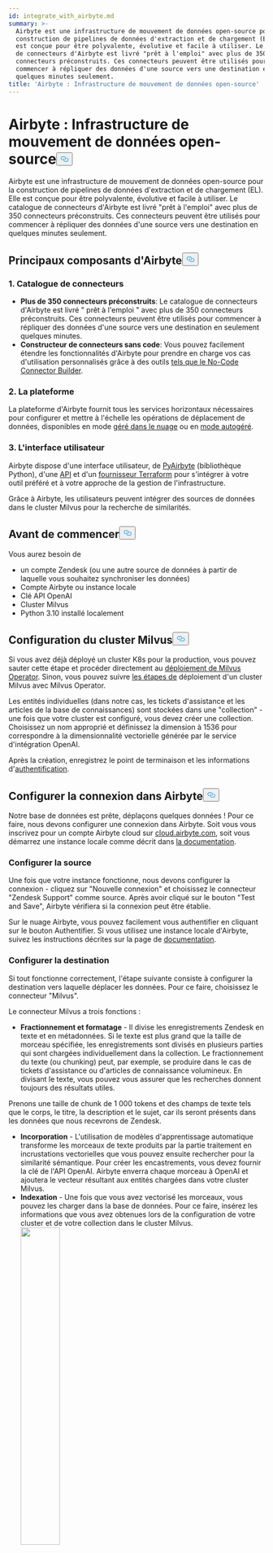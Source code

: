```yaml
---
id: integrate_with_airbyte.md
summary: >-
  Airbyte est une infrastructure de mouvement de données open-source pour la
  construction de pipelines de données d'extraction et de chargement (EL). Elle
  est conçue pour être polyvalente, évolutive et facile à utiliser. Le catalogue
  de connecteurs d'Airbyte est livré "prêt à l'emploi" avec plus de 350
  connecteurs préconstruits. Ces connecteurs peuvent être utilisés pour
  commencer à répliquer des données d'une source vers une destination en
  quelques minutes seulement.
title: 'Airbyte : Infrastructure de mouvement de données open-source'
---
```

<h1 id="Airbyte-Open-Source-Data-Movement-Infrastructure" class="common-anchor-header">Airbyte : Infrastructure de mouvement de données open-source<button data-href="#Airbyte-Open-Source-Data-Movement-Infrastructure" class="anchor-icon" translate="no">
      <svg translate="no"
        aria-hidden="true"
        focusable="false"
        height="20"
        version="1.1"
        viewBox="0 0 16 16"
        width="16"
      >
        <path
          fill="#0092E4"
          fill-rule="evenodd"
          d="M4 9h1v1H4c-1.5 0-3-1.69-3-3.5S2.55 3 4 3h4c1.45 0 3 1.69 3 3.5 0 1.41-.91 2.72-2 3.25V8.59c.58-.45 1-1.27 1-2.09C10 5.22 8.98 4 8 4H4c-.98 0-2 1.22-2 2.5S3 9 4 9zm9-3h-1v1h1c1 0 2 1.22 2 2.5S13.98 12 13 12H9c-.98 0-2-1.22-2-2.5 0-.83.42-1.64 1-2.09V6.25c-1.09.53-2 1.84-2 3.25C6 11.31 7.55 13 9 13h4c1.45 0 3-1.69 3-3.5S14.5 6 13 6z"
        ></path>
      </svg>
    </button></h1><p>Airbyte est une infrastructure de mouvement de données open-source pour la construction de pipelines de données d'extraction et de chargement (EL). Elle est conçue pour être polyvalente, évolutive et facile à utiliser. Le catalogue de connecteurs d'Airbyte est livré "prêt à l'emploi" avec plus de 350 connecteurs préconstruits. Ces connecteurs peuvent être utilisés pour commencer à répliquer des données d'une source vers une destination en quelques minutes seulement.</p>
<h2 id="Major-Components-of-Airbyte" class="common-anchor-header">Principaux composants d'Airbyte<button data-href="#Major-Components-of-Airbyte" class="anchor-icon" translate="no">
      <svg translate="no"
        aria-hidden="true"
        focusable="false"
        height="20"
        version="1.1"
        viewBox="0 0 16 16"
        width="16"
      >
        <path
          fill="#0092E4"
          fill-rule="evenodd"
          d="M4 9h1v1H4c-1.5 0-3-1.69-3-3.5S2.55 3 4 3h4c1.45 0 3 1.69 3 3.5 0 1.41-.91 2.72-2 3.25V8.59c.58-.45 1-1.27 1-2.09C10 5.22 8.98 4 8 4H4c-.98 0-2 1.22-2 2.5S3 9 4 9zm9-3h-1v1h1c1 0 2 1.22 2 2.5S13.98 12 13 12H9c-.98 0-2-1.22-2-2.5 0-.83.42-1.64 1-2.09V6.25c-1.09.53-2 1.84-2 3.25C6 11.31 7.55 13 9 13h4c1.45 0 3-1.69 3-3.5S14.5 6 13 6z"
        ></path>
      </svg>
    </button></h2><h3 id="1-Connector-Catalog" class="common-anchor-header">1. Catalogue de connecteurs</h3><ul>
<li><strong>Plus de 350 connecteurs préconstruits</strong>: Le catalogue de connecteurs d'Airbyte est livré " prêt à l'emploi " avec plus de 350 connecteurs préconstruits. Ces connecteurs peuvent être utilisés pour commencer à répliquer des données d'une source vers une destination en seulement quelques minutes.</li>
<li><strong>Constructeur de connecteurs sans code</strong>: Vous pouvez facilement étendre les fonctionnalités d'Airbyte pour prendre en charge vos cas d'utilisation personnalisés grâce à des outils <a href="https://docs.airbyte.com/connector-development/connector-builder-ui/overview">tels que le No-Code Connector Builder</a>.</li>
</ul>
<h3 id="2-The-Platform" class="common-anchor-header">2. La plateforme</h3><p>La plateforme d'Airbyte fournit tous les services horizontaux nécessaires pour configurer et mettre à l'échelle les opérations de déplacement de données, disponibles en mode <a href="https://airbyte.com/product/airbyte-cloud">géré dans le nuage</a> ou en <a href="https://airbyte.com/product/airbyte-enterprise">mode autogéré</a>.</p>
<h3 id="3-The-User-Interface" class="common-anchor-header">3. L'interface utilisateur</h3><p>Airbyte dispose d'une interface utilisateur, de <a href="https://docs.airbyte.com/using-airbyte/pyairbyte/getting-started">PyAirbyte</a> (bibliothèque Python), d'une <a href="https://docs.airbyte.com/api-documentation">API</a> et d'un <a href="https://docs.airbyte.com/terraform-documentation">fournisseur Terraform</a> pour s'intégrer à votre outil préféré et à votre approche de la gestion de l'infrastructure.</p>
<p>Grâce à Airbyte, les utilisateurs peuvent intégrer des sources de données dans le cluster Milvus pour la recherche de similarités.</p>
<h2 id="Before-You-Begin" class="common-anchor-header">Avant de commencer<button data-href="#Before-You-Begin" class="anchor-icon" translate="no">
      <svg translate="no"
        aria-hidden="true"
        focusable="false"
        height="20"
        version="1.1"
        viewBox="0 0 16 16"
        width="16"
      >
        <path
          fill="#0092E4"
          fill-rule="evenodd"
          d="M4 9h1v1H4c-1.5 0-3-1.69-3-3.5S2.55 3 4 3h4c1.45 0 3 1.69 3 3.5 0 1.41-.91 2.72-2 3.25V8.59c.58-.45 1-1.27 1-2.09C10 5.22 8.98 4 8 4H4c-.98 0-2 1.22-2 2.5S3 9 4 9zm9-3h-1v1h1c1 0 2 1.22 2 2.5S13.98 12 13 12H9c-.98 0-2-1.22-2-2.5 0-.83.42-1.64 1-2.09V6.25c-1.09.53-2 1.84-2 3.25C6 11.31 7.55 13 9 13h4c1.45 0 3-1.69 3-3.5S14.5 6 13 6z"
        ></path>
      </svg>
    </button></h2><p>Vous aurez besoin de</p>
<ul>
<li>un compte Zendesk (ou une autre source de données à partir de laquelle vous souhaitez synchroniser les données)</li>
<li>Compte Airbyte ou instance locale</li>
<li>Clé API OpenAI</li>
<li>Cluster Milvus</li>
<li>Python 3.10 installé localement</li>
</ul>
<h2 id="Set-Up-Milvus-Cluster" class="common-anchor-header">Configuration du cluster Milvus<button data-href="#Set-Up-Milvus-Cluster" class="anchor-icon" translate="no">
      <svg translate="no"
        aria-hidden="true"
        focusable="false"
        height="20"
        version="1.1"
        viewBox="0 0 16 16"
        width="16"
      >
        <path
          fill="#0092E4"
          fill-rule="evenodd"
          d="M4 9h1v1H4c-1.5 0-3-1.69-3-3.5S2.55 3 4 3h4c1.45 0 3 1.69 3 3.5 0 1.41-.91 2.72-2 3.25V8.59c.58-.45 1-1.27 1-2.09C10 5.22 8.98 4 8 4H4c-.98 0-2 1.22-2 2.5S3 9 4 9zm9-3h-1v1h1c1 0 2 1.22 2 2.5S13.98 12 13 12H9c-.98 0-2-1.22-2-2.5 0-.83.42-1.64 1-2.09V6.25c-1.09.53-2 1.84-2 3.25C6 11.31 7.55 13 9 13h4c1.45 0 3-1.69 3-3.5S14.5 6 13 6z"
        ></path>
      </svg>
    </button></h2><p>Si vous avez déjà déployé un cluster K8s pour la production, vous pouvez sauter cette étape et procéder directement au <a href="https://milvus.io/docs/install_cluster-milvusoperator.md#Deploy-Milvus-Operator">déploiement de Milvus Operator</a>. Sinon, vous pouvez suivre <a href="https://milvus.io/docs/install_cluster-milvusoperator.md#Create-a-K8s-Cluster">les étapes de</a> déploiement d'un cluster Milvus avec Milvus Operator.</p>
<p>Les entités individuelles (dans notre cas, les tickets d'assistance et les articles de la base de connaissances) sont stockées dans une "collection" - une fois que votre cluster est configuré, vous devez créer une collection. Choisissez un nom approprié et définissez la dimension à 1536 pour correspondre à la dimensionnalité vectorielle générée par le service d'intégration OpenAI.</p>
<p>Après la création, enregistrez le point de terminaison et les informations d'<a href="https://milvus.io/docs/authenticate.md?tab=docker">authentification</a>.</p>
<h2 id="Set-Up-Connection-in-Airbyte" class="common-anchor-header">Configurer la connexion dans Airbyte<button data-href="#Set-Up-Connection-in-Airbyte" class="anchor-icon" translate="no">
      <svg translate="no"
        aria-hidden="true"
        focusable="false"
        height="20"
        version="1.1"
        viewBox="0 0 16 16"
        width="16"
      >
        <path
          fill="#0092E4"
          fill-rule="evenodd"
          d="M4 9h1v1H4c-1.5 0-3-1.69-3-3.5S2.55 3 4 3h4c1.45 0 3 1.69 3 3.5 0 1.41-.91 2.72-2 3.25V8.59c.58-.45 1-1.27 1-2.09C10 5.22 8.98 4 8 4H4c-.98 0-2 1.22-2 2.5S3 9 4 9zm9-3h-1v1h1c1 0 2 1.22 2 2.5S13.98 12 13 12H9c-.98 0-2-1.22-2-2.5 0-.83.42-1.64 1-2.09V6.25c-1.09.53-2 1.84-2 3.25C6 11.31 7.55 13 9 13h4c1.45 0 3-1.69 3-3.5S14.5 6 13 6z"
        ></path>
      </svg>
    </button></h2><p>Notre base de données est prête, déplaçons quelques données ! Pour ce faire, nous devons configurer une connexion dans Airbyte. Soit vous vous inscrivez pour un compte Airbyte cloud sur <a href="https://cloud.airbyte.com">cloud.airbyte.com</a>, soit vous démarrez une instance locale comme décrit dans <a href="https://docs.airbyte.com/using-airbyte/getting-started/">la documentation</a>.</p>
<h3 id="Set-Up-Source" class="common-anchor-header">Configurer la source</h3><p>Une fois que votre instance fonctionne, nous devons configurer la connexion - cliquez sur "Nouvelle connexion" et choisissez le connecteur "Zendesk Support" comme source. Après avoir cliqué sur le bouton "Test and Save", Airbyte vérifiera si la connexion peut être établie.</p>
<p>Sur le nuage Airbyte, vous pouvez facilement vous authentifier en cliquant sur le bouton Authentifier. Si vous utilisez une instance locale d'Airbyte, suivez les instructions décrites sur la page de <a href="https://docs.airbyte.com/integrations/sources/zendesk-support#airbyte-open-source-enable-api-token-access-and-generate-a-token">documentation</a>.</p>
<h3 id="Set-Up-Destination" class="common-anchor-header">Configurer la destination</h3><p>Si tout fonctionne correctement, l'étape suivante consiste à configurer la destination vers laquelle déplacer les données. Pour ce faire, choisissez le connecteur "Milvus".</p>
<p>Le connecteur Milvus a trois fonctions :</p>
<ul>
<li><strong>Fractionnement et formatage</strong> - Il divise les enregistrements Zendesk en texte et en métadonnées. Si le texte est plus grand que la taille de morceau spécifiée, les enregistrements sont divisés en plusieurs parties qui sont chargées individuellement dans la collection. Le fractionnement du texte (ou chunking) peut, par exemple, se produire dans le cas de tickets d'assistance ou d'articles de connaissance volumineux. En divisant le texte, vous pouvez vous assurer que les recherches donnent toujours des résultats utiles.</li>
</ul>
<p>Prenons une taille de chunk de 1 000 tokens et des champs de texte tels que le corps, le titre, la description et le sujet, car ils seront présents dans les données que nous recevrons de Zendesk.</p>
<ul>
<li><strong>Incorporation</strong> - L'utilisation de modèles d'apprentissage automatique transforme les morceaux de texte produits par la partie traitement en incrustations vectorielles que vous pouvez ensuite rechercher pour la similarité sémantique. Pour créer les encastrements, vous devez fournir la clé de l'API OpenAI. Airbyte enverra chaque morceau à OpenAI et ajoutera le vecteur résultant aux entités chargées dans votre cluster Milvus.</li>
<li><strong>Indexation</strong> - Une fois que vous avez vectorisé les morceaux, vous pouvez les charger dans la base de données. Pour ce faire, insérez les informations que vous avez obtenues lors de la configuration de votre cluster et de votre collection dans le cluster Milvus. <div><img translate="no" src="/docs/v2.6.x/assets/airbyte_with_milvus_1.png" width="40%"/></div> En cliquant sur "Test and save", vous vérifierez que tout est en ordre (informations d'identification valides, collection existante et ayant la même dimension vectorielle que l'intégration configurée, etc.)</li>
</ul>
<h3 id="Set-up-stream-sync-flow" class="common-anchor-header">Configurer le flux de synchronisation des flux</h3><p>La dernière étape avant que les données ne soient prêtes à circuler consiste à sélectionner les "flux" à synchroniser. Un flux est une collection d'enregistrements dans la source. Comme Zendesk prend en charge un grand nombre de flux qui ne sont pas pertinents pour notre cas d'utilisation, sélectionnons uniquement les "tickets" et les "articles" et désactivons tous les autres pour économiser de la bande passante et nous assurer que seules les informations pertinentes apparaîtront dans les recherches :<div><img translate="no" src="/docs/v2.6.x/assets/airbyte_with_milvus_2.png" width="40%"/></div> Vous pouvez sélectionner les champs à extraire de la source en cliquant sur le nom du flux. Le mode de synchronisation "Incrémental | Append + Deduped" signifie que les exécutions de connexion ultérieures maintiennent la synchronisation entre Zendesk et Milvus tout en transférant un minimum de données (uniquement les articles et les tickets qui ont changé depuis la dernière exécution).</p>
<p>Dès que la connexion est établie, Airbyte commence à synchroniser les données. Cela peut prendre quelques minutes pour apparaître dans votre collection Milvus.</p>
<p>Si vous sélectionnez une fréquence de réplication, Airbyte s'exécutera régulièrement pour tenir votre collection Milvus à jour des modifications apportées aux articles Zendesk et des problèmes nouvellement créés.</p>
<h3 id="Check-flow" class="common-anchor-header">Flux de vérification</h3><p>Vous pouvez vérifier dans l'interface utilisateur du cluster Milvus comment les données sont structurées dans la collection en naviguant vers l'aire de jeu et en exécutant une requête "Query Data" avec un filtre défini sur "_ab_stream == \"tickets"".<div><img translate="no" src="/docs/v2.6.x/assets/airbyte_with_milvus_3.png" width="40%"/></div> Comme vous pouvez le voir dans la vue Résultat, chaque enregistrement provenant de Zendesk est stocké en tant qu'entité distincte dans Milvus avec toutes les métadonnées spécifiées. Le bloc de texte sur lequel l'incorporation est basée est affiché comme la propriété "text" - il s'agit du texte qui a été incorporé à l'aide d'OpenAI et sur lequel nous allons effectuer une recherche.</p>
<h2 id="Build-Streamlit-app-querying-the-collection" class="common-anchor-header">Construire l'application Streamlit pour interroger la collection<button data-href="#Build-Streamlit-app-querying-the-collection" class="anchor-icon" translate="no">
      <svg translate="no"
        aria-hidden="true"
        focusable="false"
        height="20"
        version="1.1"
        viewBox="0 0 16 16"
        width="16"
      >
        <path
          fill="#0092E4"
          fill-rule="evenodd"
          d="M4 9h1v1H4c-1.5 0-3-1.69-3-3.5S2.55 3 4 3h4c1.45 0 3 1.69 3 3.5 0 1.41-.91 2.72-2 3.25V8.59c.58-.45 1-1.27 1-2.09C10 5.22 8.98 4 8 4H4c-.98 0-2 1.22-2 2.5S3 9 4 9zm9-3h-1v1h1c1 0 2 1.22 2 2.5S13.98 12 13 12H9c-.98 0-2-1.22-2-2.5 0-.83.42-1.64 1-2.09V6.25c-1.09.53-2 1.84-2 3.25C6 11.31 7.55 13 9 13h4c1.45 0 3-1.69 3-3.5S14.5 6 13 6z"
        ></path>
      </svg>
    </button></h2><p>Nos données sont prêtes - nous devons maintenant créer l'application qui les utilisera. Dans ce cas, l'application sera un simple formulaire d'assistance permettant aux utilisateurs de soumettre des cas d'assistance. Lorsque l'utilisateur clique sur "Envoyer", nous faisons deux choses :</p>
<ul>
<li>rechercher des tickets similaires soumis par des utilisateurs de la même organisation</li>
<li>Rechercher des articles basés sur la connaissance qui pourraient être pertinents pour l'utilisateur.</li>
</ul>
<p>Dans les deux cas, nous exploiterons la recherche sémantique à l'aide d'encastrements OpenAI. Pour ce faire, la description du problème saisi par l'utilisateur est également intégrée et utilisée pour extraire des entités similaires du cluster Milvus. S'il y a des résultats pertinents, ils sont affichés sous le formulaire.</p>
<h3 id="Set-up-UI-environment" class="common-anchor-header">Configuration de l'environnement de l'interface utilisateur</h3><p>Vous aurez besoin d'une installation locale de Python car nous utiliserons Streamlit pour mettre en œuvre l'application.</p>
<p>Commencez par installer localement Streamlit, la bibliothèque client Milvus et la bibliothèque client OpenAI :</p>
<pre><code translate="no" class="language-shell">pip install streamlit pymilvus openai
<button class="copy-code-btn"></button></code></pre>
<p>Pour rendre un formulaire de support de base, créez un fichier python <code translate="no">basic_support_form.py</code>:</p>
<pre><code translate="no" class="language-python"><span class="hljs-keyword">import</span> streamlit <span class="hljs-keyword">as</span> st

<span class="hljs-keyword">with</span> st.form(<span class="hljs-string">&quot;my_form&quot;</span>):
    st.write(<span class="hljs-string">&quot;Submit a support case&quot;</span>)
    text_val = st.text_area(<span class="hljs-string">&quot;Describe your problem&quot;</span>)

    submitted = st.form_submit_button(<span class="hljs-string">&quot;Submit&quot;</span>)
    <span class="hljs-keyword">if</span> submitted:
        <span class="hljs-comment"># TODO check for related support cases and articles</span>
        st.write(<span class="hljs-string">&quot;Submitted!&quot;</span>)
<button class="copy-code-btn"></button></code></pre>
<p>Pour exécuter votre application, utilisez Streamlit run :</p>
<pre><code translate="no" class="language-shell">streamlit run basic_support_form.py
<button class="copy-code-btn"></button></code></pre>
<p>Cela rendra un formulaire de base :<div><img translate="no" src="/docs/v2.6.x/assets/airbyte_with_milvus_4.png" width="40%"/></div>Le code de cet exemple est également disponible sur <a href="https://github.com/airbytehq/tutorial-similarity-search/blob/main/1_basic_support_form.py">GitHub</a>.</p>
<h3 id="Set-up-backend-query-service" class="common-anchor-header">Mise en place d'un service de requête backend</h3><p>Ensuite, vérifions s'il existe des tickets ouverts qui pourraient être pertinents. Pour ce faire, nous intégrons le texte que l'utilisateur a saisi à l'aide d'OpenAI, puis nous effectuons une recherche de similarité dans notre collection, en filtrant les tickets encore ouverts. S'il y en a un avec une très faible distance entre le ticket fourni et le ticket existant, nous le faisons savoir à l'utilisateur et ne le soumettons pas :</p>
<pre><code translate="no" class="language-python"><span class="hljs-keyword">import</span> streamlit <span class="hljs-keyword">as</span> st
<span class="hljs-keyword">import</span> os
<span class="hljs-keyword">import</span> pymilvus
<span class="hljs-keyword">import</span> openai


<span class="hljs-keyword">with</span> st.form(<span class="hljs-string">&quot;my_form&quot;</span>):
    st.write(<span class="hljs-string">&quot;Submit a support case&quot;</span>)
    text_val = st.text_area(<span class="hljs-string">&quot;Describe your problem?&quot;</span>)

    submitted = st.form_submit_button(<span class="hljs-string">&quot;Submit&quot;</span>)
    <span class="hljs-keyword">if</span> submitted:
        <span class="hljs-keyword">import</span> os
        <span class="hljs-keyword">import</span> pymilvus
        <span class="hljs-keyword">import</span> openai

        org_id = <span class="hljs-number">360033549136</span> <span class="hljs-comment"># TODO Load from customer login data</span>

        pymilvus.connections.connect(uri=os.environ[<span class="hljs-string">&quot;MILVUS_URL&quot;</span>], token=os.environ[<span class="hljs-string">&quot;MILVUS_TOKEN&quot;</span>])
        collection = pymilvus.Collection(<span class="hljs-string">&quot;zendesk&quot;</span>)

        embedding = openai.Embedding.create(<span class="hljs-built_in">input</span>=text_val, model=<span class="hljs-string">&quot;text-embedding-ada-002&quot;</span>)[<span class="hljs-string">&#x27;data&#x27;</span>][<span class="hljs-number">0</span>][<span class="hljs-string">&#x27;embedding&#x27;</span>]

        results = collection.search(data=[embedding], anns_field=<span class="hljs-string">&quot;vector&quot;</span>, param={}, limit=<span class="hljs-number">2</span>, output_fields=[<span class="hljs-string">&quot;_id&quot;</span>, <span class="hljs-string">&quot;subject&quot;</span>, <span class="hljs-string">&quot;description&quot;</span>], expr=<span class="hljs-string">f&#x27;status == &quot;new&quot; and organization_id == <span class="hljs-subst">{org_id}</span>&#x27;</span>)

        st.write(results[<span class="hljs-number">0</span>])
        <span class="hljs-keyword">if</span> <span class="hljs-built_in">len</span>(results[<span class="hljs-number">0</span>]) &gt; <span class="hljs-number">0</span> <span class="hljs-keyword">and</span> results[<span class="hljs-number">0</span>].distances[<span class="hljs-number">0</span>] &lt; <span class="hljs-number">0.35</span>:
            matching_ticket = results[<span class="hljs-number">0</span>][<span class="hljs-number">0</span>].entity
            st.write(<span class="hljs-string">f&quot;This case seems very similar to <span class="hljs-subst">{matching_ticket.get(<span class="hljs-string">&#x27;subject&#x27;</span>)}</span> (id #<span class="hljs-subst">{matching_ticket.get(<span class="hljs-string">&#x27;_id&#x27;</span>)}</span>). Make sure it has not been submitted before&quot;</span>)
        <span class="hljs-keyword">else</span>:
            st.write(<span class="hljs-string">&quot;Submitted!&quot;</span>)
            
<button class="copy-code-btn"></button></code></pre>
<p>Plusieurs choses se produisent ici :</p>
<ul>
<li>La connexion au cluster Milvus est établie.</li>
<li>Le service OpenAI est utilisé pour générer une intégration de la description saisie par l'utilisateur.</li>
<li>Une recherche de similarité est effectuée, en filtrant les résultats par le statut du ticket et l'identifiant de l'organisation (car seuls les tickets ouverts de la même organisation sont pertinents).</li>
<li>S'il y a des résultats et que la distance entre les vecteurs d'intégration du ticket existant et du texte nouvellement saisi est inférieure à un certain seuil, ce fait est signalé.</li>
</ul>
<p>Pour exécuter la nouvelle application, vous devez d'abord définir les variables d'environnement pour OpenAI et Milvus :</p>
<pre><code translate="no" class="language-shell">export MILVUS_TOKEN=...
export MILVUS_URL=https://...
export OPENAI_API_KEY=sk-...

streamlit run app.py
<button class="copy-code-btn"></button></code></pre>
<p>Lorsque vous essayez de soumettre un ticket qui existe déjà, voici à quoi ressemblera le résultat :<div><img translate="no" src="/docs/v2.6.x/assets/airbyte_with_milvus_5.png" width="40%"/></div> Le code de cet exemple se trouve également sur <a href="https://github.com/airbytehq/tutorial-similarity-search/blob/main/2_open_ticket_check.py">GitHub</a>.</p>
<h3 id="Show-more-relevant-information" class="common-anchor-header">Afficher des informations plus pertinentes</h3><p>Comme vous pouvez le voir dans la sortie de débogage verte cachée dans la version finale, deux tickets correspondent à notre recherche (dans le statut nouveau, de l'organisation actuelle, et proche du vecteur d'intégration). Cependant, le premier (pertinent) est mieux classé que le second (non pertinent dans cette situation), ce qui se traduit par une valeur de distance plus faible. Cette relation est capturée dans les vecteurs d'intégration sans faire correspondre directement les mots, comme dans une recherche en texte intégral classique.</p>
<p>Pour conclure, affichons des informations utiles après la soumission du ticket afin de donner à l'utilisateur autant d'informations pertinentes que possible.</p>
<p>Pour ce faire, nous allons effectuer une deuxième recherche après l'envoi du ticket pour récupérer les articles de la base de connaissances les plus pertinents :</p>
<pre><code translate="no" class="language-python">   ......
   
        <span class="hljs-keyword">else</span>:
            <span class="hljs-comment"># TODO Actually send out the ticket</span>
            st.write(<span class="hljs-string">&quot;Submitted!&quot;</span>)
            article_results = collection.search(data=[embedding], anns_field=<span class="hljs-string">&quot;vector&quot;</span>, param={}, limit=<span class="hljs-number">5</span>, output_fields=[<span class="hljs-string">&quot;title&quot;</span>, <span class="hljs-string">&quot;html_url&quot;</span>], expr=<span class="hljs-string">f&#x27;_ab_stream == &quot;articles&quot;&#x27;</span>)
            st.write(article_results[<span class="hljs-number">0</span>])
            <span class="hljs-keyword">if</span> <span class="hljs-built_in">len</span>(article_results[<span class="hljs-number">0</span>]) &gt; <span class="hljs-number">0</span>:
                st.write(<span class="hljs-string">&quot;We also found some articles that might help you:&quot;</span>)
                <span class="hljs-keyword">for</span> hit <span class="hljs-keyword">in</span> article_results[<span class="hljs-number">0</span>]:
                    <span class="hljs-keyword">if</span> hit.distance &lt; <span class="hljs-number">0.362</span>:
                        st.write(<span class="hljs-string">f&quot;* [<span class="hljs-subst">{hit.entity.get(<span class="hljs-string">&#x27;title&#x27;</span>)}</span>](<span class="hljs-subst">{hit.entity.get(<span class="hljs-string">&#x27;html_url&#x27;</span>)}</span>)&quot;</span>)

<button class="copy-code-btn"></button></code></pre>
<p>S'il n'y a pas de ticket d'assistance ouvert avec un score de similarité élevé, le nouveau ticket est soumis et les articles de la base de connaissances pertinents sont affichés ci-dessous :<div><img translate="no" src="/docs/v2.6.x/assets/airbyte_with_milvus_6.png" width="40%"/></div> Le code de cet exemple peut également être trouvé sur <a href="https://github.com/airbytehq/tutorial-similarity-search/blob/main/3_relevant_articles.py">Github</a>.</p>
<h2 id="Conclusion" class="common-anchor-header">Conclusion<button data-href="#Conclusion" class="anchor-icon" translate="no">
      <svg translate="no"
        aria-hidden="true"
        focusable="false"
        height="20"
        version="1.1"
        viewBox="0 0 16 16"
        width="16"
      >
        <path
          fill="#0092E4"
          fill-rule="evenodd"
          d="M4 9h1v1H4c-1.5 0-3-1.69-3-3.5S2.55 3 4 3h4c1.45 0 3 1.69 3 3.5 0 1.41-.91 2.72-2 3.25V8.59c.58-.45 1-1.27 1-2.09C10 5.22 8.98 4 8 4H4c-.98 0-2 1.22-2 2.5S3 9 4 9zm9-3h-1v1h1c1 0 2 1.22 2 2.5S13.98 12 13 12H9c-.98 0-2-1.22-2-2.5 0-.83.42-1.64 1-2.09V6.25c-1.09.53-2 1.84-2 3.25C6 11.31 7.55 13 9 13h4c1.45 0 3-1.69 3-3.5S14.5 6 13 6z"
        ></path>
      </svg>
    </button></h2><p>Bien que l'interface présentée ici ne soit pas un formulaire d'assistance réel mais un exemple pour illustrer le cas d'utilisation, la combinaison d'Airbyte et de Milvus est très puissante - elle permet de charger facilement du texte à partir d'une grande variété de sources (des bases de données comme Postgres aux API comme Zendesk ou GitHub en passant par des sources entièrement personnalisées construites à l'aide du SDK d'Airbyte ou du constructeur de connecteurs visuels) et de l'indexer sous forme intégrée dans Milvus, un puissant moteur de recherche vectoriel capable de s'adapter à d'énormes quantités de données.</p>
<p>Airbyte et Milvus sont des logiciels libres et entièrement gratuits à utiliser sur votre infrastructure, avec des offres en nuage pour décharger les opérations si vous le souhaitez.</p>
<p>Au-delà du cas d'utilisation classique de la recherche sémantique illustré dans cet article, la configuration générale peut également être utilisée pour construire un robot de conversation répondant à des questions en utilisant la méthode RAG (Retrieval Augmented Generation), des systèmes de recommandation, ou aider à rendre la publicité plus pertinente et plus efficace.</p>

